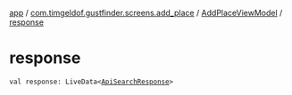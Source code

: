 [app](../../index.md) / [com.timgeldof.gustfinder.screens.add_place](../index.md) / [AddPlaceViewModel](index.md) / [response](./response.md)

# response

`val response: LiveData<`[`ApiSearchResponse`](../../com.timgeldof.gustfinder.network.models.search_api/-api-search-response/index.md)`>`